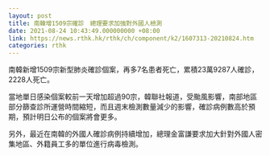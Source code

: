 ```yaml
---
layout: post
title: 南韓增1509宗確診　總理要求加強對外國人檢測
date: 2021-08-24 10:43:49.000000000 +08:00
link: https://news.rthk.hk/rthk/ch/component/k2/1607313-20210824.htm
categories: rthk
---
```


南韓新增1509宗新型肺炎確診個案，再多7名患者死亡，累積23萬9287人確診，2228人死亡。

當地單日感染個案較前一天增加超過90宗，韓聯社報道，受颱風影響，南部地區部分篩查診所運營時間縮短，而且週末檢測數量減少的影響，確診病例數高於預期，預計明日公布的個案將會更多。

另外，最近在南韓的外國人確診病例持續增加，總理金富謙要求加大針對外國人密集地區、外籍員工多的單位進行病毒檢測。
